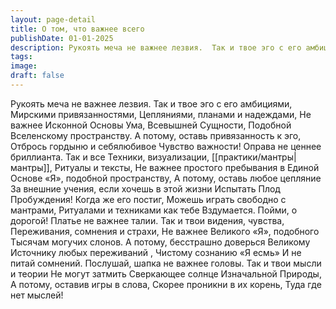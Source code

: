 ```yaml
---
layout: page-detail
title: О том, что важнее всего
publishDate: 01-01-2025
description: Рукоять меча не важнее лезвия.  Так и твое эго с его амбициями,  Мирскими привязанностями,  Цепляниями, планами и надеждами,  Не важнее Исконной Основы Ума,  Всевышней Сущности,  Подобной Вселенскому пространству.  А потому, оставь привязанность к эго,  Отбрось гордыню и себялюбивое  Чувство важности!  Оправа не ценнее бриллианта...
tags:
image:
draft: false
---
```

Рукоять меча не важнее лезвия.  Так и твое эго с его амбициями,  Мирскими привязанностями,  Цепляниями, планами и надеждами,  Не важнее Исконной Основы Ума,  Всевышней Сущности,  Подобной Вселенскому пространству.  А потому, оставь привязанность к эго,  Отбрось гордыню и себялюбивое  Чувство важности!  Оправа не ценнее бриллианта. Так и все  Техники, визуализации, [[практики/мантры|мантры]],  Ритуалы и тексты,  Не важнее простого пребывания в Единой Основе «Я», подобной пространству, А потому, оставь любое цепляние  За внешние учения, если хочешь в этой жизни  Испытать Плод Пробуждения!  Когда же его постиг,  Можешь играть свободно с мантрами,  Ритуалами и техниками как тебе  Вздумается.  Пойми, о дорогой! Платье не важнее талии.  Так и твои видения, чувства,  Переживания, сомнения и страхи,  Не важнее Великого «Я», подобного  Тысячам могучих слонов.  А потому, бесстрашно доверься  Великому Источнику любых переживаний ,  Чистому сознанию «Я есмь»  И не питай сомнений.  Послушай, шапка не важнее головы.  Так и твои мысли и теории  Не могут затмить  Сверкающее солнце Изначальной Природы,  А потому, оставив игры в слова,  Скорее проникни в их корень,  Туда где нет мыслей!
